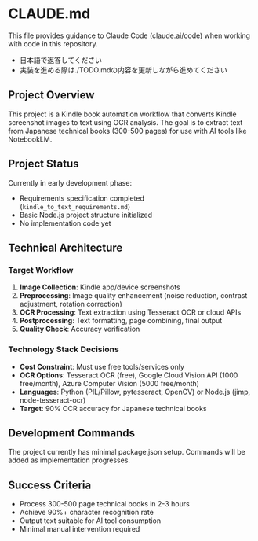 # CLAUDE.md

This file provides guidance to Claude Code (claude.ai/code) when working with code in this repository.
- 日本語で返答してください
- 実装を進める際は./TODO.mdの内容を更新しながら進めてください

## Project Overview

This project is a Kindle book automation workflow that converts Kindle screenshot images to text using OCR analysis. The goal is to extract text from Japanese technical books (300-500 pages) for use with AI tools like NotebookLM.

## Project Status

Currently in early development phase:
- Requirements specification completed (`kindle_to_text_requirements.md`)
- Basic Node.js project structure initialized
- No implementation code yet

## Technical Architecture

### Target Workflow
1. **Image Collection**: Kindle app/device screenshots
2. **Preprocessing**: Image quality enhancement (noise reduction, contrast adjustment, rotation correction)
3. **OCR Processing**: Text extraction using Tesseract OCR or cloud APIs
4. **Postprocessing**: Text formatting, page combining, final output
5. **Quality Check**: Accuracy verification

### Technology Stack Decisions
- **Cost Constraint**: Must use free tools/services only
- **OCR Options**: Tesseract OCR (free), Google Cloud Vision API (1000 free/month), Azure Computer Vision (5000 free/month)
- **Languages**: Python (PIL/Pillow, pytesseract, OpenCV) or Node.js (jimp, node-tesseract-ocr)
- **Target**: 90% OCR accuracy for Japanese technical books

## Development Commands

The project currently has minimal package.json setup. Commands will be added as implementation progresses.

## Success Criteria
- Process 300-500 page technical books in 2-3 hours
- Achieve 90%+ character recognition rate
- Output text suitable for AI tool consumption
- Minimal manual intervention required